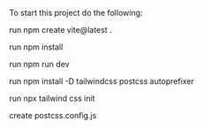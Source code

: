 To start this project do the following:

run
npm create vite@latest .

run
npm install

run
npm run dev

run
npm install -D tailwindcss postcss autoprefixer

run
npx tailwind css init

create
postcss.config.js

